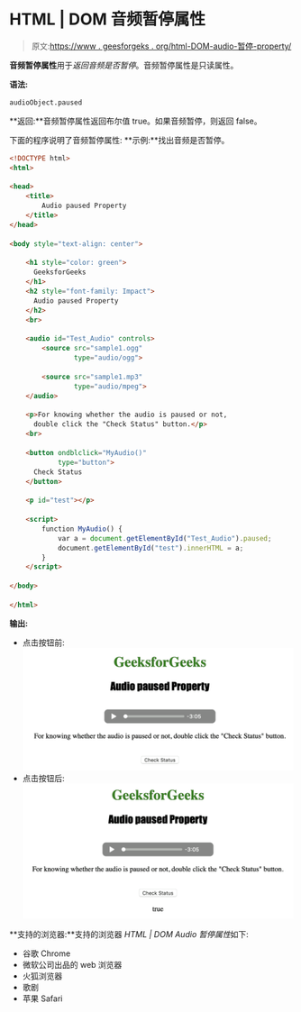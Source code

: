 # HTML | DOM 音频暂停属性

> 原文:[https://www . geesforgeks . org/html-DOM-audio-暂停-property/](https://www.geeksforgeeks.org/html-dom-audio-paused-property/)

**音频暂停属性**用于*返回音频是否暂停*。音频暂停属性是只读属性。

**语法:**

```html
audioObject.paused
```

**返回:**音频暂停属性返回布尔值 true。如果音频暂停，则返回 false。

下面的程序说明了音频暂停属性:
**示例:**找出音频是否暂停。

```html
<!DOCTYPE html>
<html>

<head>
    <title>
        Audio paused Property
    </title>
</head>

<body style="text-align: center">

    <h1 style="color: green">
      GeeksforGeeks
    </h1>
    <h2 style="font-family: Impact">
      Audio paused Property
    </h2>
    <br>

    <audio id="Test_Audio" controls>
        <source src="sample1.ogg" 
                type="audio/ogg">

        <source src="sample1.mp3" 
                type="audio/mpeg">
    </audio>

    <p>For knowing whether the audio is paused or not, 
      double click the "Check Status" button.</p>
    <br>

    <button ondblclick="MyAudio()" 
            type="button">
      Check Status
    </button>

    <p id="test"></p>

    <script>
        function MyAudio() {
            var a = document.getElementById("Test_Audio").paused;
            document.getElementById("test").innerHTML = a;
        }
    </script>

</body>

</html>
```

**输出:**

*   点击按钮前:
    ![](img/e2976616f57186fe708e21b883432f89.png)
*   点击按钮后:
    ![](img/92101e6ea5de6ddab0159cf1a3efcebd.png)

**支持的浏览器:**支持的浏览器 *HTML | DOM Audio 暂停属性*如下:

*   谷歌 Chrome
*   微软公司出品的 web 浏览器
*   火狐浏览器
*   歌剧
*   苹果 Safari